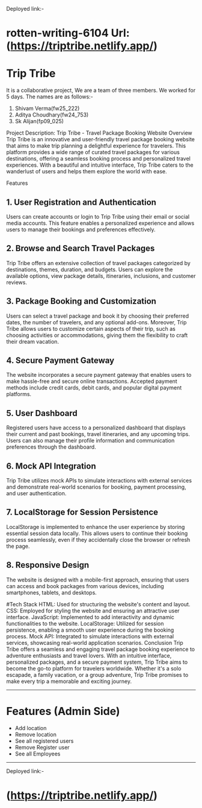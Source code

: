
Deployed link:-
# rotten-writing-6104 Url: (https://triptribe.netlify.app/)

# Trip Tribe

It is a collaborative project, We are a team of three members. We worked for 5 days. The names are as follows:-

1. Shivam Verma(fw25_222)
2. Aditya Choudhary(fw24_753)
3. Sk Alijan(fp09_025)


Project Description: Trip Tribe - Travel Package Booking Website
Overview
Trip Tribe is an innovative and user-friendly travel package booking website that aims to make trip planning a delightful experience for travelers. This platform provides a wide range of curated travel packages for various destinations, offering a seamless booking process and personalized travel experiences. With a beautiful and intuitive interface, Trip Tribe caters to the wanderlust of users and helps them explore the world with ease.

Features
## 1. User Registration and Authentication
Users can create accounts or login to Trip Tribe using their email or social media accounts. This feature enables a personalized experience and allows users to manage their bookings and preferences effectively.

## 2. Browse and Search Travel Packages
Trip Tribe offers an extensive collection of travel packages categorized by destinations, themes, duration, and budgets. Users can explore the available options, view package details, itineraries, inclusions, and customer reviews.

## 3. Package Booking and Customization
Users can select a travel package and book it by choosing their preferred dates, the number of travelers, and any optional add-ons. Moreover, Trip Tribe allows users to customize certain aspects of their trip, such as choosing activities or accommodations, giving them the flexibility to craft their dream vacation.

## 4. Secure Payment Gateway
The website incorporates a secure payment gateway that enables users to make hassle-free and secure online transactions. Accepted payment methods include credit cards, debit cards, and popular digital payment platforms.

## 5. User Dashboard
Registered users have access to a personalized dashboard that displays their current and past bookings, travel itineraries, and any upcoming trips. Users can also manage their profile information and communication preferences through the dashboard.

## 6. Mock API Integration
Trip Tribe utilizes mock APIs to simulate interactions with external services and demonstrate real-world scenarios for booking, payment processing, and user authentication.

## 7. LocalStorage for Session Persistence
LocalStorage is implemented to enhance the user experience by storing essential session data locally. This allows users to continue their booking process seamlessly, even if they accidentally close the browser or refresh the page.

## 8. Responsive Design
The website is designed with a mobile-first approach, ensuring that users can access and book packages from various devices, including smartphones, tablets, and desktops.

#Tech Stack
HTML: Used for structuring the website's content and layout.
CSS: Employed for styling the website and ensuring an attractive user interface.
JavaScript: Implemented to add interactivity and dynamic functionalities to the website.
LocalStorage: Utilized for session persistence, enabling a smooth user experience during the booking process.
Mock API: Integrated to simulate interactions with external services, showcasing real-world application scenarios.
Conclusion
Trip Tribe offers a seamless and engaging travel package booking experience to adventure enthusiasts and travel lovers. With an intuitive interface, personalized packages, and a secure payment system, Trip Tribe aims to become the go-to platform for travelers worldwide. Whether it's a solo escapade, a family vacation, or a group adventure, Trip Tribe promises to make every trip a memorable and exciting journey.


****************************************************************************************

# Features (Admin Side)

+ Add location
+ Remove location
+ See all registered users
+ Remove Register user
+ See all Employees 

*********************************************************************************************
Deployed link:-
#  (https://triptribe.netlify.app/)
